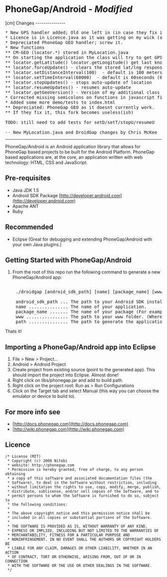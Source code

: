 PhoneGap/Android - _Modified_
================
[cm] Changes ---------------
<pre>
* New GPS handler added; Old one left in (in case they fix it).
* Licence is in Licence.java as it was getting on my wick (also at the bottom of this file)
* Depreciated PhoneGap GEO handler; screw it.
* New functions 
** CM-GEO (locator.*) stored in MyLocation.java
** On starting the application the class will try to get GPS or Network location based on interval of 60seconds/100meters (you can change this)
** locator.getLatitude() locator.getLongitude() get last known location
** locator.forceUpdate() - clears the stored lat/lng response and re-requests it (then use above to collect)
** locator.setDistanceInterval(100)  - default is 100 meters
** locator.setTimeInterval(60000)  - default is 60seconds (60000ms) 
** locator.stopUpdates() - stops auto-update of location
** locator.resumeUpdates() - resumes auto-update
** locator.getGeoVersion() - Version of my additional class (used mostly so I can ensure my own app has updated to the latest JAR file)
* Corrected missing semicolons on functions in javascript files.
* Added some more demo/tests to index.html
** Depreciated: PhoneGap GEO as it doesnt currently work. 
** If they fix it, this fork becomes useless(ish)

TODO: still need to add tests for setD/setT/stopU/resumeU

-- New MyLocation.java and DroidGap changes by Chris McKee <pcdevils@gmail.com> --
</pre>
-----------------------------


PhoneGap/Android is an Android application library that allows for PhoneGap based projects to be built for the Android Platform. PhoneGap based applications are, at the core, an application written with web technology: HTML, CSS and JavaScript. 

Pre-requisites
--------------
- Java JDK 1.5
- Android SDK Package [http://developer.android.com](http://developer.android.com)
- Apache ANT
- Ruby

Recommended
-----------
- Eclipse (Great for debugging and extending PhoneGap/Android with your own Java plugins.)

Getting Started with PhoneGap/Android
--------------------------------------

1. From the root of this repo run the following command to generate a new PhoneGap/Android app:

<pre>    
    ./droidgap [android_sdk_path] [name] [package_name] [www] [path]

    android_sdk_path ... The path to your Android SDK install.
    name ............... The name of your application.
    package_name ....... The name of your package (For example: com.nitobi.demo)
    www ................ The path to your www folder. (Wherein your HTML, CSS and JS app is.)
    path ............... The path to generate the application.
</pre>

Thats it!

Importing a PhoneGap/Android app into Eclipse
---------------------------------------------

1. File > New > Project...
2. Android > Android Project
3. Create project from existing source (point to the generated app). This should import the project into Eclipse. Almost done!
4. Right click on libs/phonegap.jar and add to build path.
5. Right click on the project root: Run as > Run Configurations
6. Click on the Target tab and select Manual (this way you can choose the emulator or device to build to).

For more info see
-----------------
- [http://docs.phonegap.com](http://docs.phonegap.com)
- [http://wiki.phonegap.com](http://wiki.phonegap.com)

Licence
-------

	/* License (MIT)
	 * Copyright (c) 2008 Nitobi
	 * website: http://phonegap.com
	 * Permission is hereby granted, free of charge, to any person obtaining
	 * a copy of this software and associated documentation files (the
	 * Software), to deal in the Software without restriction, including
	 * without limitation the rights to use, copy, modify, merge, publish,
	 * distribute, sublicense, and/or sell copies of the Software, and to
	 * permit persons to whom the Software is furnished to do so, subject to
	 * the following conditions:
	 *
	 * The above copyright notice and this permission notice shall be
	 * included in all copies or substantial portions of the Software.
	 * 
	 * THE SOFTWARE IS PROVIDED AS IS, WITHOUT WARRANTY OF ANY KIND,
	 * EXPRESS OR IMPLIED, INCLUDING BUT NOT LIMITED TO THE WARRANTIES OF
	 * MERCHANTABILITY, FITNESS FOR A PARTICULAR PURPOSE AND
	 * NONINFRINGEMENT. IN NO EVENT SHALL THE AUTHORS OR COPYRIGHT HOLDERS BE
	 * LIABLE FOR ANY CLAIM, DAMAGES OR OTHER LIABILITY, WHETHER IN AN ACTION
	 * OF CONTRACT, TORT OR OTHERWISE, ARISING FROM, OUT OF OR IN CONNECTION
	 * WITH THE SOFTWARE OR THE USE OR OTHER DEALINGS IN THE SOFTWARE.
	 */